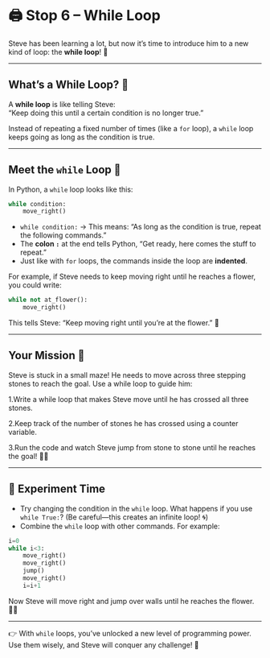 # 🖨️ Stop 6 – While Loop

Steve has been learning a lot, but now it’s time to introduce him to a new kind of loop: the **while loop**! 🎉

---

## What’s a While Loop? 🤔
A **while loop** is like telling Steve:  
“Keep doing this until a certain condition is no longer true.”

Instead of repeating a fixed number of times (like a `for` loop), a `while` loop keeps going as long as the condition is true.

---

## Meet the `while` Loop 🐍
In Python, a `while` loop looks like this:

```python
while condition:
    move_right()
```

- `while condition:` → This means: “As long as the condition is true, repeat the following commands.”
- The **colon `:`** at the end tells Python, “Get ready, here comes the stuff to repeat.”
- Just like with `for` loops, the commands inside the loop are **indented**.

For example, if Steve needs to keep moving right until he reaches a flower, you could write:

```python
while not at_flower():
    move_right()
```

This tells Steve: “Keep moving right until you’re at the flower.” 🌸

---

## Your Mission 🎯

Steve is stuck in a small maze! He needs to move across three stepping stones to reach the goal. Use a while loop to guide him:

1.Write a while loop that makes Steve move until he has crossed all three stones.

2.Keep track of the number of stones he has crossed using a counter variable.

3.Run the code and watch Steve jump from stone to stone until he reaches the goal! 🏃‍♂️

---

## 🧪 Experiment Time
- Try changing the condition in the `while` loop. What happens if you use `while True:`? (Be careful—this creates an infinite loop! 🌀)
- Combine the `while` loop with other commands. For example:

```python
i=0
while i<3:
    move_right()
    move_right()
    jump()
    move_right()
    i=i+1
```

Now Steve will move right and jump over walls until he reaches the flower. 🧗‍♂️

---

👉 With `while` loops, you’ve unlocked a new level of programming power. Use them wisely, and Steve will conquer any challenge! 🚀
